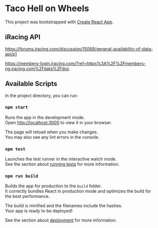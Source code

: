 # Taco Hell on Wheels

This project was bootstrapped with [Create React App](https://github.com/facebook/create-react-app).

## iRacing API

https://forums.iracing.com/discussion/15068/general-availability-of-data-api/p1

https://members-login.iracing.com/?ref=https%3A%2F%2Fmembers-ng.iracing.com%2Fdata%2Fdoc

## Available Scripts

In the project directory, you can run:

### `npm start`

Runs the app in the development mode.\
Open [http://localhost:3000](http://localhost:3000) to view it in your browser.

The page will reload when you make changes.\
You may also see any lint errors in the console.

### `npm test`

Launches the test runner in the interactive watch mode.\
See the section about [running tests](https://facebook.github.io/create-react-app/docs/running-tests) for more information.

### `npm run build`

Builds the app for production to the `build` folder.\
It correctly bundles React in production mode and optimizes the build for the best performance.

The build is minified and the filenames include the hashes.\
Your app is ready to be deployed!

See the section about [deployment](https://facebook.github.io/create-react-app/docs/deployment) for more information.

